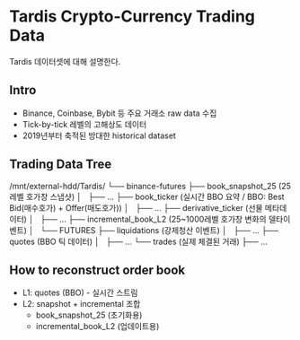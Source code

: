 # Tardis Crypto-Currency Trading Data

Tardis 데이터셋에 대해 설명한다.

## Intro

- Binance, Coinbase, Bybit 등 주요 거래소 raw data 수집
- Tick-by-tick 레벨의 고해상도 데이터
- 2019년부터 축적된 방대한 historical dataset

## Trading Data Tree

/mnt/external-hdd/Tardis/
└── binance-futures
    ├── book_snapshot_25 (25레벨 호가창 스냅샷)
    │   ├── ...
    ├── book_ticker (실시간 BBO 요약 / BBO: Best Bid(매수호가) + Offer(매도호가))
    │   ├── ...
    ├── derivative_ticker (선물 메타데이터)
    │   ├── ...
    ├── incremental_book_L2 (25~1000레벨 호가창 변화의 델타이벤트)
    │   └── FUTURES
    ├── liquidations (강제청산 이벤트)
    │   ├── ...
    ├── quotes (BBO 틱 데이터)
    │   ├── ...
    └── trades (실제 체결된 거래)
        ├── ...

## How to reconstruct order book

- L1: quotes (BBO) - 실시간 스트림
- L2: snapshot + incremental 조합
  - book_snapshot_25 (초기화용)
  - incremental_book_L2 (업데이트용)